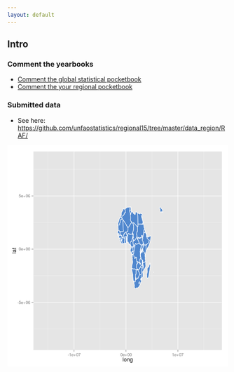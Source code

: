 ```yaml
---
layout: default
---
```


## Intro

### Comment the yearbooks

- [Comment the global statistical pocketbook](comment.html)
- [Comment the your regional pocketbook](comment_regional.html)

### Submitted data

- See here: <https://github.com/unfaostatistics/regional15/tree/master/data_region/RAF/>


![plot of chunk reg_plot1](figure/reg_plot1-1.png) 

